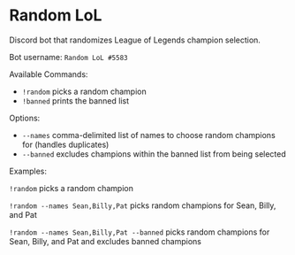 # Random LoL

Discord bot that randomizes League of Legends champion selection.

Bot username: `Random LoL #5583`

Available Commands:
- `!random` picks a random champion
- `!banned` prints the banned list

Options:
- `--names` comma-delimited list of names to choose random champions for (handles duplicates)
- `--banned` excludes champions within the banned list from being selected

Examples:

`!random` picks a random champion

`!random --names Sean,Billy,Pat` picks random champions for Sean, Billy, and Pat

`!random --names Sean,Billy,Pat --banned` picks random champions for Sean, Billy, and Pat and excludes banned champions
